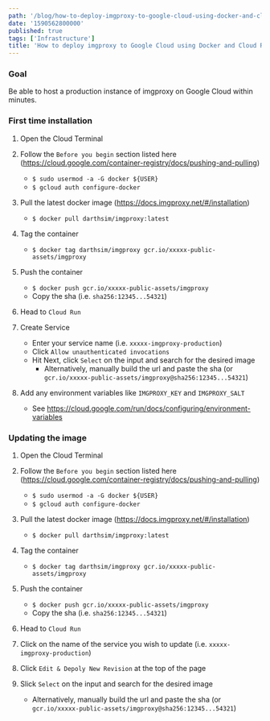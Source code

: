 ```yaml
---
path: '/blog/how-to-deploy-imgproxy-to-google-cloud-using-docker-and-cloud-run'
date: '1590562800000'
published: true
tags: ['Infrastructure']
title: 'How to deploy imgproxy to Google Cloud using Docker and Cloud Run'
---
```


### Goal

Be able to host a production instance of imgproxy on Google Cloud within minutes.

### First time installation

1. Open the Cloud Terminal

1. Follow the `Before you begin` section listed here (https://cloud.google.com/container-registry/docs/pushing-and-pulling)

   - `$ sudo usermod -a -G docker ${USER}`
   - `$ gcloud auth configure-docker`

1. Pull the latest docker image (https://docs.imgproxy.net/#/installation)

   - `$ docker pull darthsim/imgproxy:latest`

1. Tag the container

   - `$ docker tag darthsim/imgproxy gcr.io/xxxxx-public-assets/imgproxy`

1. Push the container

   - `$ docker push gcr.io/xxxxx-public-assets/imgproxy`
   - Copy the sha (i.e. `sha256:12345...54321`)

1. Head to `Cloud Run`

1. Create Service

   - Enter your service name (i.e. `xxxxx-imgproxy-production`)
   - Click `Allow unauthenticated invocations`
   - Hit Next, click `Select` on the input and search for the desired image
     - Alternatively, manually build the url and paste the sha (or `gcr.io/xxxxx-public-assets/imgproxy@sha256:12345...54321`)

1. Add any environment variables like `IMGPROXY_KEY` and `IMGPROXY_SALT`
   - See https://cloud.google.com/run/docs/configuring/environment-variables

### Updating the image

1. Open the Cloud Terminal

1. Follow the `Before you begin` section listed here (https://cloud.google.com/container-registry/docs/pushing-and-pulling)

   - `$ sudo usermod -a -G docker ${USER}`
   - `$ gcloud auth configure-docker`

1. Pull the latest docker image (https://docs.imgproxy.net/#/installation)

   - `$ docker pull darthsim/imgproxy:latest`

1. Tag the container

   - `$ docker tag darthsim/imgproxy gcr.io/xxxxx-public-assets/imgproxy`

1. Push the container

   - `$ docker push gcr.io/xxxxx-public-assets/imgproxy`
   - Copy the sha (i.e. `sha256:12345...54321`)

1. Head to `Cloud Run`

1. Click on the name of the service you wish to update (i.e. `xxxxx-imgproxy-production`)

1. Click `Edit & Depoly New Revision` at the top of the page

1. Slick `Select` on the input and search for the desired image
   - Alternatively, manually build the url and paste the sha (or `gcr.io/xxxxx-public-assets/imgproxy@sha256:12345...54321`)
